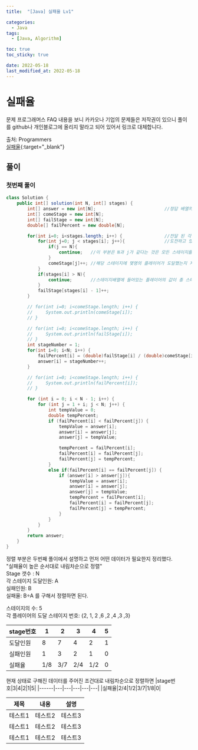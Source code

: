 ```yaml
---
title:  "[Java] 실패율 Lv1" 

categories:
  - Java
tags:
  - [Java, Algorithm]

toc: true
toc_sticky: true

date: 2022-05-18
last_modified_at: 2022-05-18
---
```






# 실패율

문제 프로그래머스 FAQ 내용을 보니 카카오나 기업의 문제들은 저작권이 있으니 풀이를           github나 개인블로그에 올리지 말라고 되어 있어서 링크로 대체합니다.

출처: Programmers <br>
[실패율](https://programmers.co.kr/learn/courses/30/lessons/42889){:target="_blank"}  


## 풀이
### 첫번째 풀이

```java
class Solution {
    public int[] solution(int N, int[] stages) {
        int[] answer = new int[N];                          //정답 배열의 크기
        int[] comeStage = new int[N];
        int[] failStage = new int[N];
        double[] failPercent = new double[N];

        for(int i=0; i<stages.length; i++) {                //전달 된 각 플레이어가 현재 도전하고 있는 스테이지의 번호를 하나씩 추출
            for(int j=0; j < stages[i]; j++){               //도전하고 있는 스테이지 전까지의 도달인원을 계산
                if(j == N){
                    continue;   //이 부분은 N과 j가 같다는 것은 모든 스테이지를 통과 했다는 것이므로 해당 플레이어는 올클리어로 판단하고 끝냄
                }
                comeStage[j]++; //해당 스테이지에 몇명의 플레이어가 도달했는지 저장 하는 배열
            }
            if(stages[i] > N){
                continue;       //스테이지배열에 들어있는 플레이어의 값이 총 스테이지의 수보다 크면 올 클리어로 판단하고 넘김
            }
            failStage[stages[i] - 1]++;
        }

        // for(int i=0; i<comeStage.length; i++) {
        //     System.out.println(comeStage[i]);  
        // }

        // for(int i=0; i<comeStage.length; i++) {
        //     System.out.println(failStage[i]);  
        // }
        int stageNumber = 1;
        for(int i=0; i<N; i++) {
            failPercent[i] = (double)failStage[i] / (double)comeStage[i];
            answer[i] = stageNumber++;
        }

        // for(int i=0; i<comeStage.length; i++) {
        //     System.out.println(failPercent[i]);
        // }

        for (int i = 0; i < N - 1; i++) {
            for (int j = 1 + i; j < N; j++) {
                int tempValue = 0;
                double tempPercent;
                if (failPercent[i] < failPercent[j]) {
                    tempValue = answer[i];
                    answer[i] = answer[j];
                    answer[j] = tempValue;

                    tempPercent = failPercent[i];
                    failPercent[i] = failPercent[j];
                    failPercent[j] = tempPercent;
                }
                else if(failPercent[i] == failPercent[j]) {
                    if (answer[i] > answer[j]){
                        tempValue = answer[i];
                        answer[i] = answer[j];
                        answer[j] = tempValue;
                        tempPercent = failPercent[i];
                        failPercent[i] = failPercent[j];
                        failPercent[j] = tempPercent;
                    }
                }
            }
        }
        return answer;
    }
}

```
정렬 부분은 두번째 풀이에서 설명하고 먼저 어떤 데이터가 필요한지 정리했다.<br>
"실패율이 높은 순서대로 내림차순으로 정렬"<br>
Stage 갯수 : N<br>
각 스테이지 도달인원: A<br>
실패인원: B<br>
실패율: B÷A 를 구해서 정렬하면 된다.<br>

스테이지의 수: 5<br>
각 플레이어의 도달 스테이지 번호: {2, 1, 2 ,6 ,2 ,4 ,3 ,3}<br>

|stage번호|1|2|3|4|5|
|------|---|---|---|---|---|
|도달인원|8|7|4|2|1|
|실패인원|1|3|2|1|0|
|실패율|1/8|3/7|2/4|1/2|0|

현재 상태로 구해진 데이터를 주어진 조건대로 내림차순으로 정렬하면
|stage번호|3|4|2|1|5|
|------|---|---|---|---|---|
|실패율|2/4|1/2|3/7|1/8|0|


|제목|내용|설명|
|------|---|---|
|테스트1|테스트2|테스트3|
|테스트1|테스트2|테스트3|
|테스트1|테스트2|테스트3||
<br>



<!-- [맨 위](#){: .btn .btn--primary }{: .align-right} 스크롤시 자동으로 up to 화살표가 나오므로 삭제 -->
